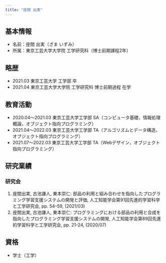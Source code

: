 ```yaml
---
title: "座間 出実"
---
```


## 基本情報

- 名前：座間 出実（ざま いずみ）
- 所属：東京工芸大学大学院 工学研究科（博士前期課程2年）

## 略歴

- 2021.03 東京工芸大学 工学部 卒
- 2021.04 東京工芸大学大学院 工学研究科 博士前期過程 在学

## 教育活動

- 2020.04〜2021.03 東京工芸大学工学部 SA（コンピュータ基礎，情報処理概論，オブジェクト指向プログラミング）
- 2021.04〜2022.03 東京工芸大学工学部 TA（アルゴリズムとデータ構造，オブジェクト指向プログラミング）
- 2021.07〜2022.03 東京工芸大学工学部 TA（Webデザイン，オブジェクト指向プログラミング）

## 研究業績

### 研究会

1. 座間出実, 古池謙人, 東本崇仁: 部品の利用と組み合わせを指向したプログラミング学習支援システムの開発と評価, 人工知能学会第91回先進的学習科学と工学研究会, pp. 54–59, (2021/03)
1. 座間出実, 古池謙人, 東本崇仁: プログラミングにおける部品の利用と合成を指向したプログラミング学習支援システムの開発, 人工知能学会第89回先進的学習科学と工学研究会, pp. 21-24, (2020/07)

## 資格

- 学士（工学）
